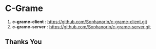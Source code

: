 # C-Grame

1. **c-grame-client** : https://github.com/Sophanorin/c-grame-client.git
2. **c-grame-server** : https://github.com/Sophanorin/c-grame-server.git

## **Thanks You**

